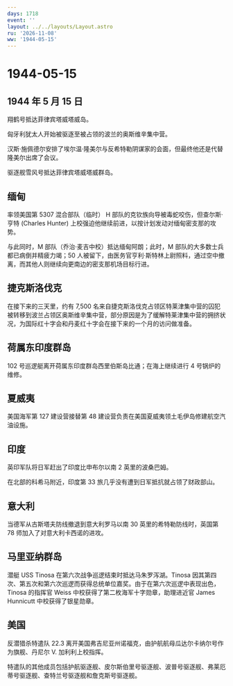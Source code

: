```yaml
---
days: 1718
event: ''
layout: ../../layouts/Layout.astro
ru: '2026-11-08'
ww: '1944-05-15'
---
```


# 1944-05-15

## 1944 年 5 月 15 日

翔鹤号抵达菲律宾塔威塔威岛。

匈牙利犹太人开始被驱逐至被占领的波兰的奥斯维辛集中营。

汉斯·施佩德尔安排了埃尔温·隆美尔与反希特勒阴谋家的会面，但最终他还是代替隆美尔出席了会议。

驱逐舰雪风号抵达菲律宾塔威塔威群岛。

## 缅甸

率领美国第 5307 混合部队（临时） H
部队的克钦族向导被毒蛇咬伤，但查尔斯·亨特 (Charles Hunter)
上校强迫他继续前进，以按计划发动对缅甸密支那的攻势。

与此同时，M 部队（乔治·麦吉中校）抵达缅甸阿朗；此时，M
部队的大多数士兵都已病倒并精疲力竭；50
人被留下，由医务官亨利·斯特林上尉照料，通过空中撤离，而其他人则继续向更南边的密支那机场目标行进。

## 捷克斯洛伐克

在接下来的三天里，约有 7,500
名来自捷克斯洛伐克占领区特莱津集中营的囚犯被转移到波兰占领区奥斯维辛集中营，部分原因是为了缓解特莱津集中营的拥挤状况，为国际红十字会和丹麦红十字会在接下来的一个月的访问做准备。

## 荷属东印度群岛

102 号巡逻艇离开荷属东印度群岛西里伯斯岛比通；在海上继续进行 4
号锅炉的维修。

## 夏威夷

美国海军第 127 建设营接替第 48
建设营负责在美国夏威夷领土毛伊岛修建航空汽油设施。

## 印度

英印军队将日军赶出了印度比申布尔以南 2 英里的波桑巴姆。

在北部的科希马附近，印度第 33 旅几乎没有遭到日军抵抗就占领了财政部山。

## 意大利

当德军从古斯塔夫防线撤退到意大利罗马以南 30 英里的希特勒防线时，英国第
78 师加入了对意大利卡西诺的进攻。

## 马里亚纳群岛

潜艇 USS Tinosa 在第六次战争巡逻结束时抵达马朱罗泻湖。Tinosa
因其第四次、第五次和第六次巡逻而获得总统单位嘉奖。由于在第六次巡逻中表现出色，Tinosa
的指挥官 Weiss 中校获得了第二枚海军十字勋章，助理进近官 James Hunnicutt
中校获得了银星勋章。

## 美国

反潜猎杀特遣队 22.3
离开美国弗吉尼亚州诺福克，由护航航母瓜达尔卡纳尔号作为旗舰、丹尼尔 V.
加利利上校指挥。

特遣队的其他成员包括护航驱逐舰、皮尔斯伯里号驱逐舰、波普号驱逐舰、弗莱厄蒂号驱逐舰、查特兰号驱逐舰和詹克斯号驱逐舰。